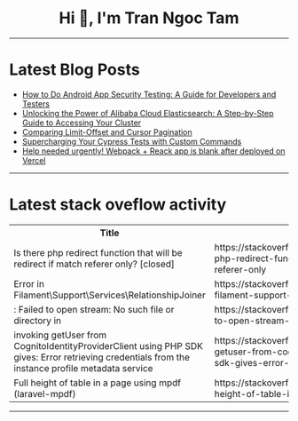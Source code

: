 <h1 align="center">Hi 👋, I'm Tran Ngoc Tam</h1>

---

# Latest Blog Posts 
<!-- BLOG-POST-LIST:START -->
- [How to Do Android App Security Testing: A Guide for Developers and Testers](https://dev.to/wetest/how-to-do-android-app-security-testing-a-guide-for-developers-and-testers-3j8b)
- [Unlocking the Power of Alibaba Cloud Elasticsearch: A Step-by-Step Guide to Accessing Your Cluster](https://dev.to/a_lucas/unlocking-the-power-of-alibaba-cloud-elasticsearch-a-step-by-step-guide-to-accessing-your-cluster-3jg1)
- [Comparing Limit-Offset and Cursor Pagination](https://dev.to/jacktt/comparing-limit-offset-and-cursor-pagination-1n81)
- [Supercharging Your Cypress Tests with Custom Commands](https://dev.to/aswani25/supercharging-your-cypress-tests-with-custom-commands-4jlc)
- [Help needed urgently! Webpack + Reack app is blank after deployed on Vercel](https://dev.to/snookums/need-help-urgently-webpack-reack-app-is-blank-after-deployed-on-vercel-1eoi)
<!-- BLOG-POST-LIST:END -->

---

# Latest stack oveflow activity
<table>
  <tr><th>Title</th><th>Link</th></tr>
  <!-- STACKOVERFLOW:START --><tr><td>Is there php redirect function that will be redirect if match referer only? [closed]</td><td>https://stackoverflow.com/questions/78728243/is-there-php-redirect-function-that-will-be-redirect-if-match-referer-only</td></tr><tr><td>Error in Filament\Support\Services\RelationshipJoiner</td><td>https://stackoverflow.com/questions/78728231/error-in-filament-support-services-relationshipjoiner</td></tr><tr><td>: Failed to open stream: No such file or directory in</td><td>https://stackoverflow.com/questions/78728217/failed-to-open-stream-no-such-file-or-directory-in</td></tr><tr><td>invoking getUser from CognitoIdentityProviderClient using PHP SDK gives: Error retrieving credentials from the instance profile metadata service</td><td>https://stackoverflow.com/questions/78728099/invoking-getuser-from-cognitoidentityproviderclient-using-php-sdk-gives-error-r</td></tr><tr><td>Full height of table in a page using mpdf &lpar;laravel-mpdf&rpar;</td><td>https://stackoverflow.com/questions/78728013/full-height-of-table-in-a-page-using-mpdf-laravel-mpdf</td></tr><!-- STACKOVERFLOW:END -->
</table>

---



